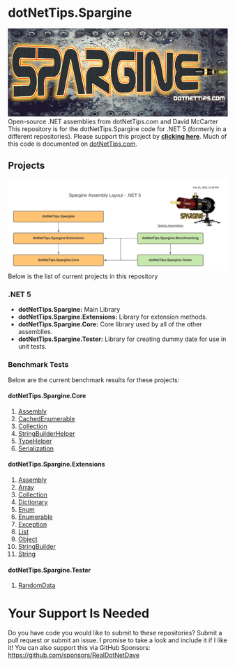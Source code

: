 # dotNetTips.Spargine
![](docs/graphics/Spargine%20-%202021%20-%20Logo%20Text@0.5x-METAL.png)
Open-source .NET assemblies from dotNetTips.com and David McCarter
This repository is for the dotNetTips.Spargine code for .NET 5 (formerly in a different repositories). Please support this project by <a href="https://github.com/sponsors/RealDotNetDave" target="_blank">**clicking here**</a>.
Much of this code is documented on <a href="https://dotnettips.wordpress.com/category/open-source/spargine/" target="_blank">dotNetTips.com</a>.
## Projects
![](docs/graphics/Spargine%20Assembly%20Layout.png)
Below is the list of current projects in this repository
### .NET 5
*  	**dotNetTips.Spargine:** Main Library
*   **dotNetTips.Spargine.Extensions:** Library for extension methods.
*   **dotNetTips.Spargine.Core:** Core library used by all of the other assemblies.
*   **dotNetTips.Spargine.Tester:** Library for creating dummy date for use in unit tests.
### Benchmark Tests
Below are the current benchmark results for these projects:
#### dotNetTips.Spargine.Core
1. <a href="docs/Benchmark%20Results/dotNetTips.Spargine.Extensions.BenchmarkTests.Extensions.AssemblyExtensionsBenchmark-report.html" target="_blank">Assembly</a>
2. <a href="docs/Benchmark%20Results/dotNetTips.Spargine.Core.BenchmarkTests.CachedEnumerableCollectionBenchmark-report.html" target="_blank">CachedEnumerable</a>
2. <a href="docs/Benchmark%20Results/dotNetTips.Spargine.Core.BenchmarkTests.CollectionCollectionBenchmark-report.html" target="_blank">Collection</a>
3. <a href="docs/Benchmark%20Results/dotNetTips.Spargine.Core.BenchmarkTests.StringBuilderHelperCounterBenchmark-report.html" target="_blank">StringBuilderHelper</a>
4. <a href="docs/Benchmark%20Results/dotNetTips.Spargine.Core.BenchmarkTests.TypeHelperBenchmark-report.html" target="_blank">TypeHelper</a>
5. <a href="docs/Benchmark%20Results/dotNetTips.Spargine.Core.Xml.BenchmarkTests.SerializationBenchmark-report.html" target="_blank">Serialization</a>
#### dotNetTips.Spargine.Extensions
1. <a href="docs/Benchmark%20Results/dotNetTips.Spargine.Extensions.BenchmarkTests.Extensions.AssemblyExtensionsBenchmark-report.html" target="_blank">Assembly</a>
2. <a href="docs/Benchmark%20Results/dotNetTips.Spargine.Extensions.BenchmarkTests.ArrayExtensionsCollectionBenchmark-report.html" target="_blank">Array</a>
3. <a href="docs/Benchmark%20Results/dotNetTips.Spargine.Extensions.BenchmarkTests.CollectionExtensionsCollectionBenchmark-report.html" target="_blank">Collection</a>
4. <a href="docs/Benchmark%20Results/dotNetTips.Spargine.Extensions.BenchmarkTests.DictionaryExtensionsCollectionBenchmark-report.html" target="_blank">Dictionary</a>
5. <a href="docs/Benchmark%20Results/dotNetTips.Spargine.Extensions.BenchmarkTests.EnumExtensionsBenchmark-report.html" target="_blank">Enum</a>
6. <a href="docs/Benchmark%20Results/dotNetTips.Spargine.Extensions.BenchmarkTests.EnumerableExtensionsCollectionBenchmark-report.html" target="_blank">Enumerable</a>
7. <a href="docs/Benchmark%20Results/dotNetTips.Spargine.Extensions.BenchmarkTests.EnumerableExtensionsCollectionBenchmark-report.html" target="_blank">Exception</a>
8. <a href="docs/Benchmark%20Results/dotNetTips.Spargine.Extensions.BenchmarkTests.ListExtensionsCollectionBenchmark-report.html" target="_blank">List</a>
9. <a href="docs/Benchmark%20Results/dotNetTips.Spargine.Extensions.BenchmarkTests.ObjectExtensionsBenchmark-report.html" target="_blank">Object</a>
10. <a href="docs/Benchmark%20Results/dotNetTips.Spargine.Extensions.BenchmarkTests.StringBuilderExtensionsCounterBenchmark-report.html" target="_blank">StringBuilder</a>
11. <a href="docs/Benchmark%20Results/dotNetTips.Spargine.Extensions.BenchmarkTests.StringExtensionsCounterBenchmark-report.html" target="_blank">String</a>
#### dotNetTips.Spargine.Tester
1. <a href="docs/Benchmark%20Results/dotNetTips.Spargine.Extensions.BenchmarkTests.Tester.RandomDataBenchmark-report.html" target="_blank">RandomData</a>
# Your Support Is Needed
Do you have code you would like to submit to these repositories? Submit a pull request or submit an issue. I promise to take a look and include it if I like it! You can also support this via GitHub Sponsors: <a href="https://github.com/sponsors/RealDotNetDave" target="_blank">https://github.com/sponsors/RealDotNetDave</a>